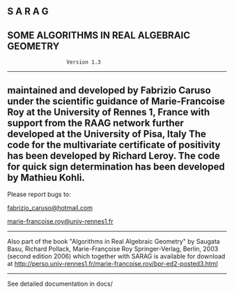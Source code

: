 ##                         S A R A G

##       SOME ALGORITHMS IN REAL ALGEBRAIC GEOMETRY

                       Version 1.3
---------------------------------------------------------------
maintained and developed by Fabrizio Caruso 
under the scientific guidance of Marie-Francoise Roy
at the University of Rennes 1, France
with support from the RAAG network
further developed
at the University of Pisa, Italy
The code for the multivariate certificate of positivity
has been developed by Richard Leroy.
The code for quick sign determination has been developed
by Mathieu Kohli.
---------------------------------------------------------------

Please report bugs to: 

fabrizio_caruso@hotmail.com  

marie-francoise.roy@univ-rennes1.fr

---------------------------------------------------------------
Also part of the book
"Algorithms in Real Algebraic Geometry"
by Saugata Basu, Richard Pollack, Marie-Françoise Roy
Springer-Verlag, Berlin, 2003 (second edition 2006)
which together with SARAG is available for download at 
http://perso.univ-rennes1.fr/marie-francoise.roy/bpr-ed2-posted3.html

---------------------------------------------------------------

See detailed documentation in docs/
